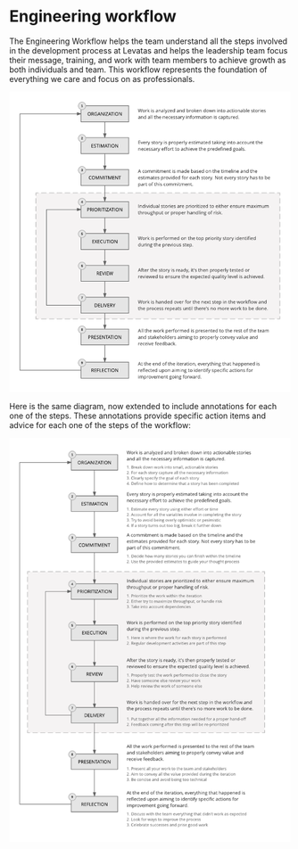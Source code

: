 # Engineering workflow

The Engineering Workflow helps the team understand all the steps involved in the development process at Levatas and helps the leadership team focus their message, training, and work with team members to achieve growth as both individuals and team. This workflow represents the foundation of everything we care and focus on as professionals.

![Engineering workflow](/images/engineering-workflow-basic-diagram.1.png "Engineering workflow")

Here is the same diagram, now extended to include annotations for each one of the steps. These annotations provide specific action items and advice for each one of the steps of the workflow:

![Detailed engineering workflow](/images/engineering-workflow-detailed-diagram.1.png "Detailed engineering workflow")
